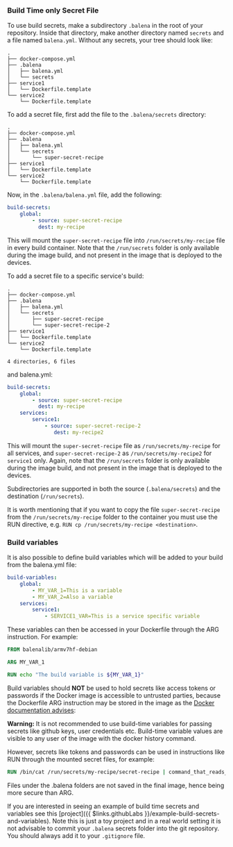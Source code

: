 ### Build Time only Secret File

To use build secrets, make a subdirectory `.balena` in the root of your repository. Inside that directory, make another
directory named `secrets` and a file named `balena.yml`. Without any secrets, your tree should look like:

```shell
.
├── docker-compose.yml
├── .balena
│   ├── balena.yml
│   └── secrets
├── service1
│   └── Dockerfile.template
└── service2
    └── Dockerfile.template
```

To add a secret file, first add the file to the `.balena/secrets` directory:

```shell
.
├── docker-compose.yml
├── .balena
│   ├── balena.yml
│   └── secrets
│       └── super-secret-recipe
├── service1
│   └── Dockerfile.template
└── service2
    └── Dockerfile.template
```

Now, in the `.balena/balena.yml` file, add the following:

```yaml
build-secrets:
    global:
        - source: super-secret-recipe
          dest: my-recipe
```

This will mount the `super-secret-recipe` file into `/run/secrets/my-recipe` file in every build container. Note that the `/run/secrets` folder is only available during the image build, and not present in the image that is deployed to the devices.

To add a secret file to a specific service's build:

```shell
.
├── docker-compose.yml
├── .balena
│   ├── balena.yml
│   └── secrets
│       ├── super-secret-recipe
│       └── super-secret-recipe-2
├── service1
│   └── Dockerfile.template
└── service2
    └── Dockerfile.template

4 directories, 6 files
```

and balena.yml:

```yaml
build-secrets:
    global:
        - source: super-secret-recipe
          dest: my-recipe
    services:
        service1:
            - source: super-secret-recipe-2
               dest: my-recipe2
```

This will mount the `super-secret-recipe` file as `/run/secrets/my-recipe` for all services, and `super-secret-recipe-2` as `/run/secrets/my-recipe2` for `service1` only. Again, note that the `/run/secrets` folder is only available during the image build, and not present in the image that is deployed to the devices.

Subdirectories are supported in both the source (`.balena/secrets`) and the destination (`/run/secrets`).

It is worth mentioning that if you want to copy the file `super-secret-recipe` from the `/run/secrets/my-recipe` folder to the container you must use the RUN directive, e.g. `RUN cp /run/secrets/my-recipe <destination>`.

### Build variables

It is also possible to define build variables which will be added to your build from the balena.yml file:

```yaml
build-variables:
    global:
        - MY_VAR_1=This is a variable
        - MY_VAR_2=Also a variable
    services:
        service1:
            - SERVICE1_VAR=This is a service specific variable
```

These variables can then be accessed in your Dockerfile through the ARG instruction. For example:

```Dockerfile
FROM balenalib/armv7hf-debian

ARG MY_VAR_1

RUN echo "The build variable is ${MY_VAR_1}"
```

Build variables should **NOT** be used to hold secrets like access tokens or passwords if the Docker image is accessible to untrusted parties, because the Dockerfile ARG instruction may be stored in the image as the [Docker documentation advises](https://docs.docker.com/engine/reference/builder/#arg):

__Warning:__ It is not recommended to use build-time variables for passing secrets like github keys, user credentials etc. Build-time variable values are visible to any user of the image with the docker history command.

However, secrets like tokens and passwords can be used in instructions like RUN through the mounted secret files, for example:

```Dockerfile
RUN /bin/cat /run/secrets/my-recipe/secret-recipe | command_that_reads_secrets_from_stdin
```

Files under the .balena folders are not saved in the final image, hence being more secure than ARG.

If you are interested in seeing an example of build time secrets and variables see this [project]({{ $links.githubLabs
}}/example-build-secrets-and-variables). Note this is just a toy project and in a real world setting it is not advisable to commit your
`.balena` secrets folder into the git repository. You should always add it to your `.gitignore` file.
